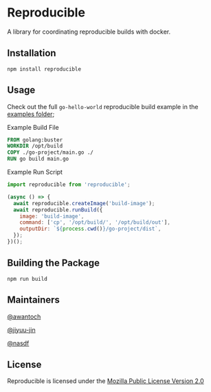 # Reproducible

A library for coordinating reproducible builds with docker.

## Installation

```shell
npm install reproducible
```

## Usage

Check out the full `go-hello-world` reproducible build example in the [examples folder](/examples);

Example Build File

```Dockerfile
FROM golang:buster
WORKDIR /opt/build
COPY ./go-project/main.go ./
RUN go build main.go
```

Example Run Script

```javascript
import reproducible from 'reproducible';

(async () => {
  await reproducible.createImage('build-image');
  await reproducible.runBuild({
    image: 'build-image',
    command: ['cp', '/opt/build/', '/opt/build/out'],
    outputDir: `${process.cwd()}/go-project/dist`,
  });
})();
```

## Building the Package

```shell
npm run build
```

## Maintainers

[@awantoch](https://github.com/awantoch)

[@jiyuu-jin](https://github.com/jiyuu-jin)

[@nasdf](https://github.com/nasdf)

## License

Reproducible is licensed under the [Mozilla Public License Version 2.0](https://www.mozilla.org/en-US/MPL/2.0/)